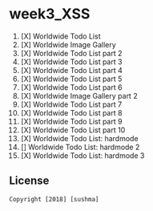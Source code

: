 # week3_XSS


1. [X] Worldwide Todo List
1. [X] Worldwide Image Gallery
1. [X] Worldwide Todo List part 2
1. [X] Worldwide Todo List part 3
1. [X] Worldwide Todo List part 4
1. [X] Worldwide Todo List part 5
1. [X] Worldwide Todo List part 6
1. [X] Worldwide Image Gallery part 2
1. [X] Worldwide Todo List part 7
1. [X] Worldwide Todo List part 8
1. [X] Worldwide Todo List part 9
1. [X] Worldwide Todo List part 10
1. [X] Worldwide Todo List: hardmode
1. [] Worldwide Todo List: hardmode 2
1. [X] Worldwide Todo List: hardmode 3

## License
    Copyright [2018] [sushma]
